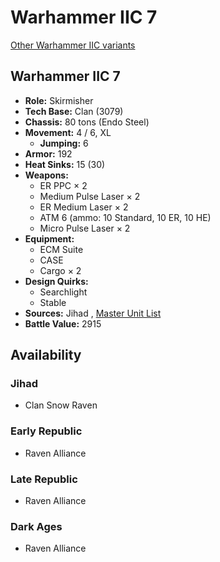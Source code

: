 # Warhammer IIC 7 

[Other Warhammer IIC variants](../warhammer_iic.md) 

## Warhammer IIC 7 

- **Role:** Skirmisher 
- **Tech Base:** Clan (3079) 
- **Chassis:** 80 tons (Endo Steel) 
- **Movement:** 4 / 6, XL 
  - **Jumping:** 6 
- **Armor:** 192 
- **Heat Sinks:** 15 (30) 
- **Weapons:** 
  - ER PPC × 2 
  - Medium Pulse Laser × 2 
  - ER Medium Laser × 2 
  - ATM 6 (ammo: 10 Standard, 10 ER, 10 HE) 
  - Micro Pulse Laser × 2 
- **Equipment:** 
  - ECM Suite 
  - CASE 
  - Cargo × 2 
- **Design Quirks:** 
  - Searchlight 
  - Stable 
- **Sources:** Jihad , [Master Unit List](http://masterunitlist.info/Unit/Details/3506/warhammer-iic-7) 
- **Battle Value:** 2915 

## Availability 

### Jihad 

- Clan Snow Raven 

### Early Republic 

- Raven Alliance 

### Late Republic 

- Raven Alliance 

### Dark Ages 

- Raven Alliance 

